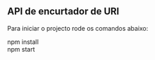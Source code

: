 ## API de encurtador de URl

Para iniciar o projecto rode os comandos abaixo:

npm install<br>
npm start
